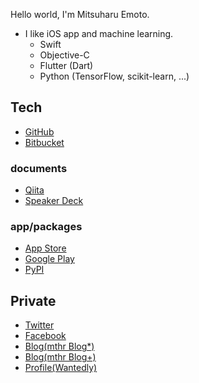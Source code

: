 Hello world, I'm Mitsuharu Emoto.

- I like iOS app and machine learning.
	- Swift
	- Objective-C
	- Flutter (Dart)
	- Python (TensorFlow, scikit-learn, ...)

## Tech

- [GitHub](https://github.com/mitsuharu)
- [Bitbucket](https://bitbucket.org/mthr1982/)

### documents

- [Qiita](https://qiita.com/mitsuharu_e)
- [Speaker Deck](https://speakerdeck.com/mitsuharu)

### app/packages

- [‎App Store](https://apps.apple.com/jp/developer/mitsuharu-emoto/id322739939)
- [Google Play](https://play.google.com/store/apps/developer?id=Mitsuharu+Emoto)
- [PyPI](https://pypi.org/user/mitsuharu_e/)


## Private

- [Twitter](https://twitter.com/mitsuharu_e)
- [Facebook](https://www.facebook.com/mitsuharu.emoto)
- [Blog(mthr Blog*)](https://mthr.hatenablog.com/)
- [Blog(mthr Blog+)](https://mthr.blogspot.com/)
- [Profile(Wantedly)](https://www.wantedly.com/users/2309587)
